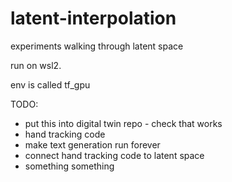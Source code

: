 # latent-interpolation
 experiments walking through latent space


run on wsl2.

env is called tf_gpu

TODO: 
- put this into digital twin repo - check that works
- hand tracking code
- make text generation run forever
- connect hand tracking code to latent space
- something something